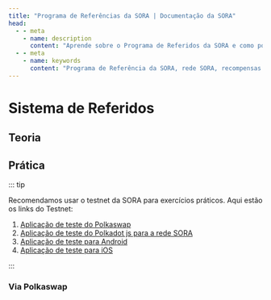 ```yaml
---
title: "Programa de Referências da SORA | Documentação da SORA"
head:
  - - meta
    - name: description
      content: "Aprende sobre o Programa de Referidos da SORA e como podes ganhar recompensas ao referir novos utilizadores para a rede SORA. Descobre os benefícios de participar no programa de referidos, o processo de referido e as recompensas que podes ganhar ao ajudar a expandir o ecossistema da SORA."
  - - meta
    - name: keywords
      content: "Programa de Referência da SORA, rede SORA, recompensas por indicação, processo de indicação, indicações de usuários"
---
```


# Sistema de Referidos

## Teoria

<!-- @include: /snippets/referral-theory.md -->

## Prática

::: tip

Recomendamos usar o testnet da SORA para exercícios práticos. Aqui estão os links do Testnet:

1. [Aplicação de teste do Polkaswap](https://test.polkaswap.io/)
2. [Aplicação de teste do Polkadot js para a rede SORA](https://polkadot.js.org/apps/?rpc=wss%3A%2F%2Fws.stage.sora2.soramitsu.co.jp#/explorer)
3. [Aplicação de teste para Android](https://play.google.com/store/apps/details?id=jp.co.soramitsu.sora.communitytesting&hl=es&gl=US)
4. [Aplicação de teste para iOS](https://testflight.apple.com/join/670hF438)

:::

### Via Polkaswap

<!-- @include: /snippets/referral-polkaswap.md -->

